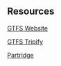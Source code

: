 ## Resources
[GTFS Website](https://gtfs.org)

[GTFS Tripify](https://residentmario.github.io/gtfs-tripify/installation.html)

[Partridge](https://pypi.org/project/partridge/)